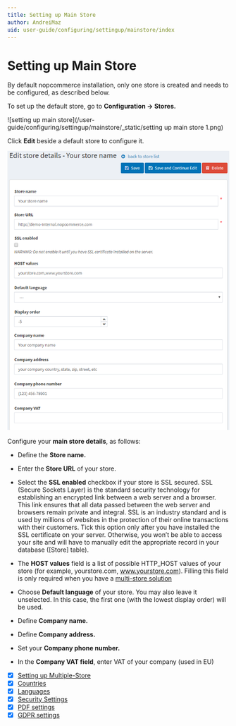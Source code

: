 ```yaml
---
title: Setting up Main Store
author: AndreiMaz
uid: user-guide/configuring/settingup/mainstore/index
---
```

# Setting up Main Store

By default nopcommerce installation, only one store is created and needs to be configured, as described below.

To set up the default store, go to **Configuration → Stores.**

![setting up main store](/user-guide/configuring/settingup/mainstore/_static/setting up main store 1.png)

Click **Edit** beside a default store to configure it.

![edit store](/user-guide/configuring/settingup/mainstore/_static/Store-Edit.png)

Configure your **main store details**, as follows:

* Define the **Store name.**

* Enter the **Store URL** of your store.

* Select the **SSL enabled** checkbox if your store is SSL secured. SSL (Secure Sockets Layer) is the standard security technology for establishing an encrypted link between a web server and a browser. This link ensures that all data passed between the web server and browsers remain private and integral. SSL is an industry standard and is used by millions of websites in the protection of their online transactions with their customers. Tick this option only after you have installed the SSL certificate on your server. Otherwise, you won’t be able to access your site and will have to manually edit the appropriate record in your database ([Store] table).

* The **HOST values** field is a list of possible HTTP_HOST values of your store (for example, yourstore.com, www.yourstore.com). Filling this field is only required when you have a [multi-store solution](xref:user-guide/configuring/settingup/mainstore/multiple-stores)

* Choose **Default language** of your store. You may also leave it unselected. In this case, the first one (with the lowest display order) will be used.

* Define **Company name.**

* Define **Company address.**

* Set your **Company phone number.**

* In the **Company VAT field**, enter VAT of your company (used in EU)

- [x] [Setting up Multiple-Store](xref:user-guide/configuring/settingup/mainstore/multiple-stores)
- [x] [Countries](xref:user-guide/configuring/settingup/mainstore/countries)
- [x] [Languages](xref:user-guide/configuring/settingup/mainstore/languages)
- [x] [Security Settings](xref:user-guide/configuring/settingup/mainstore/security-settings)
- [x] [PDF settings](xref:user-guide/configuring/settingup/mainstore/pdf-settings)
- [x] [GDPR settings](xref:user-guide/configuring/settingup/mainstore/gdpr-settings)

